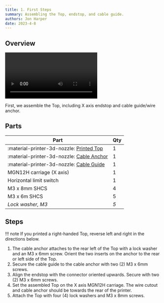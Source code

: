 ```yaml
---
title: 1. First Steps
summary: Assembling the Top, endstop, and cable guide.
authors: Jon Harper
date: 2023-4-8
---
```


## Overview

<video controls="">
  <source src="https://jon-harper.github.io/E34M1/assets/vid/top.mp4" type="video/mp4">
</video>

First, we assemble the Top, including X axis endstop and cable guide/wire anchor.

## Parts

| Part | Qty |
|---|---|
| :material-printer-3d-nozzle: [Printed Top](../modules/top.md) | 1 |
| :material-printer-3d-nozzle: [Cable Anchor](../modules/top.md) | 1 |
| :material-printer-3d-nozzle: [Cable Guide](../modules/top.md) | 1 |
| MGN12H carriage (X axis)                 | 1 |
| Horizontal limit switch                  | 1 |
| M3 x 8mm SHCS                            | 4 |
| M3 x 6m SHCS                             | 5 |
| *Lock washer, M3*                        | *5* |

## Steps

!!! note
    If you printed a right-handed Top, reverse left and right in the directions below.

1. The cable anchor attaches to the rear left of the Top with a lock washer and an M3 x 6mm screw. Orient the two inserts on the anchor to the rear or left side of the Top. 
2. Secure the cable guide to the cable anchor with two (2) M3 x 6mm screws.
3. Align the endstop with the connector oriented upwards. Secure with two (2) M3 x 6mm screws.
4. Set the assembled Top on the X axis MGN12H carriage. The wire cutout and cable anchor should be towards the rear of the printer.
5. Attach the Top with four (4) lock washers and M3 x 8mm screws.
